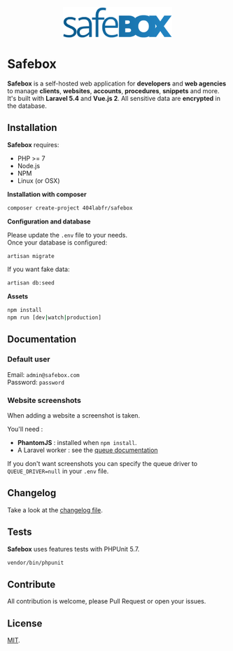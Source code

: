 <p align="center"><img width="250" src="public/img/logo.png?raw=true" alt="Safebox logo" /></p>

# Safebox

**Safebox** is a self-hosted web application for **developers** and **web agencies** to manage **clients**, **websites**, **accounts**, **procedures**, **snippets** and more.
It's built with **Laravel 5.4** and **Vue.js 2**. All sensitive data are **encrypted** in the database.

## Installation

**Safebox** requires:
- PHP >= 7
- Node.js
- NPM
- Linux (or OSX)

**Installation with composer**

```bash
composer create-project 404labfr/safebox
```

**Configuration and database**  

Please update the `.env` file to your needs.  
Once your database is configured:
```bash
artisan migrate
```

If you want fake data:
```bash
artisan db:seed
```

**Assets**

```bash
npm install
npm run [dev|watch|production]
```

## Documentation

### Default user

Email: `admin@safebox.com`  
Password: `password`

### Website screenshots

When adding a website a screenshot is taken. 

You'll need :  
- **PhantomJS** : installed when `npm install`.
- A Laravel worker : see the [queue documentation](https://laravel.com/docs/5.4/queues)
   
If you don't want screenshots you can specify the queue driver to `QUEUE_DRIVER=null` in your `.env` file.

## Changelog

Take a look at the [changelog file](https://github.com/404labfr/safebox/blob/develop/changelog.md).

## Tests

**Safebox** uses features tests with PHPUnit 5.7.
 
```bash
vendor/bin/phpunit
```

## Contribute

All contribution is welcome, please Pull Request or open your issues.

## License

[MIT](http://opensource.org/licenses/MIT).

